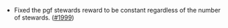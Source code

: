 - Fixed the pgf stewards reward to be constant regardless of the number of
  stewards. ([\#1999](https://github.com/anoma/namada/pull/1999))